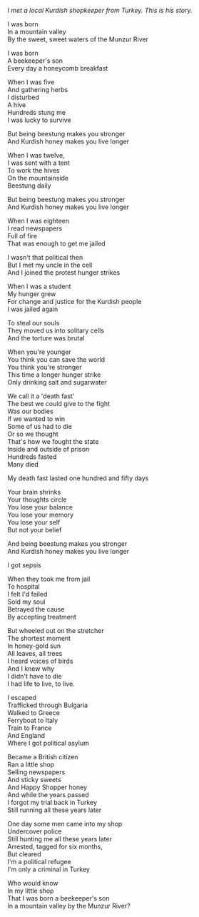 *I met a local Kurdish shopkeeper from Turkey. This is his story.*

I was born<br/>
In a mountain valley<br/>
By the sweet, sweet waters of the Munzur River

I was born<br/>
A beekeeper's son<br/>
Every day a honeycomb breakfast

When I was five<br/>
And gathering herbs<br/>
I disturbed<br/>
A hive<br/>
Hundreds stung me<br/>
I was lucky to survive

But being beestung makes you stronger<br/>
And Kurdish honey makes you live longer

When I was twelve,<br/>
I was sent with a tent<br/>
To work the hives<br/>
On the mountainside<br/>
Beestung daily

But being beestung makes you stronger<br/>
And Kurdish honey makes you live longer

When I was eighteen<br/>
I read newspapers<br/>
Full of fire<br/>
That was enough to get me jailed

I wasn't that political then<br/>
But I met my uncle in the cell<br/>
And I joined the protest hunger strikes

When I was a student<br/>
My hunger grew<br/>
For change and justice for the Kurdish people<br/>
I was jailed again

To steal our souls<br/>
They moved us into solitary cells<br/>
And the torture was brutal

When you're younger<br/>
You think you can save the world<br/>
You think you're stronger<br/>
This time a longer hunger strike<br/>
Only drinking salt and sugarwater

We call it a 'death fast'<br/>
The best we could give to the fight<br/>
Was our bodies<br/>
If we wanted to win<br/>
Some of us had to die<br/>
Or so we thought<br/>
That's how we fought the state<br/>
Inside and outside of prison<br/>
Hundreds fasted<br/>
Many died

My death fast lasted one hundred and fifty days

Your brain shrinks<br/>
Your thoughts circle<br/>
You lose your balance<br/>
You lose your memory<br/>
You lose your self<br/>
But not your belief

And being beestung makes you stronger<br/>
And Kurdish honey makes you live longer

I got sepsis

When they took me from jail<br/>
To hospital<br/>
I felt I'd failed<br/>
Sold my soul<br/>
Betrayed the cause<br/>
By accepting treatment

But wheeled out on the stretcher<br/>
The shortest moment<br/>
In honey-gold sun<br/>
All leaves, all trees<br/>
I heard voices of birds<br/>
And I knew why<br/>
I didn't have to die<br/>
I had life to live, to live.

I escaped<br/>
Trafficked through Bulgaria<br/>
Walked to Greece<br/>
Ferryboat to Italy<br/>
Train to France<br/>
And England<br/>
Where I got political asylum

Became a British citizen<br/>
Ran a little shop<br/>
Selling newspapers<br/>
And sticky sweets<br/>
And Happy Shopper honey<br/>
And while the years passed<br/>
I forgot my trial back in Turkey<br/>
Still running all these years later

One day some men came into my shop<br/>
Undercover police<br/>
Still hunting me all these years later<br/>
Arrested, tagged for six months,<br/>
But cleared<br/>
I'm a political refugee<br/>
I'm only a criminal in Turkey

Who would know<br/>
In my little shop<br/>
That I was born a beekeeper's son<br/>
In a mountain valley by the Munzur River?
